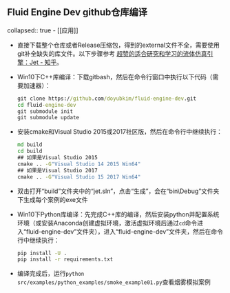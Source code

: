 ## Fluid Engine Dev github仓库编译
collapsed:: true
	- [[应用]]
- 直接下载整个仓库或者Release压缩包，得到的external文件不全，需要使用git补全缺失的库文件。以下步骤参考 [超赞的适合研究和学习的流体仿真引擎：Jet - 知乎](https://zhuanlan.zhihu.com/p/409940508?utm_source=wechat_session&utm_medium=social&utm_oi=903663640190803968&utm_campaign=shareopn)。
- Win10下C++库编译：下载gitbash，然后在命令行窗口中执行以下代码（需要加速器）：
  
  ``` cmd
  git clone https://github.com/doyubkim/fluid-engine-dev.git
  cd fluid-engine-dev
  git submodule init
  git submodule update
  ```
- 安装cmake和Visual Studio 2015或2017社区版，然后在命令行中继续执行：
  
  ``` cmd
  md build
  cd build
  ## 如果是Visual Studio 2015
  cmake .. -G"Visual Studio 14 2015 Win64"
  ## 如果是Visual Studio 2017
  cmake .. -G"Visual Studio 15 2017 Win64"
  ```
- 双击打开“build”文件夹中的“jet.sln”，点击“生成”，会在“bin\Debug”文件夹下生成每个案例的exe文件
- Win10下Python库编译：先完成C++库的编译，然后安装python并配置系统环境（或安装Anaconda创建虚拟环境，激活虚拟环境后通过`cd`命令进入“fluid-engine-dev”文件夹），进入“fluid-engine-dev”文件夹，然后在命令行中继续执行：
  
  ``` cmd
  pip install -U .
  pip install -r requirements.txt
  ```
- 编译完成后，运行`python src/examples/python_examples/smoke_example01.py`查看烟雾模拟案例